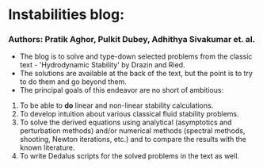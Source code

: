 # Instabilities blog:
### Authors: Pratik Aghor, Pulkit Dubey, Adhithya Sivakumar et. al. 

* The blog is to solve and type-down selected problems from the classic text - 'Hydrodynamic Stability' by Drazin and Ried.
* The solutions are available at the back of the text, but the point is to try to do them and go beyond them.
* The principal goals of this endeavor are no short of ambitious:
1. To be able to **do** linear and non-linear stability calculations. 
2. To develop intuition about various classical fluid stability problems.
3. To solve the derived equations using analytical (asymptotics and perturbation methods) and/or numerical methods (spectral methods, shooting, Newton iterations, etc.) and to compare the results with the known literature. 
4. To write Dedalus scripts for the solved problems in the text as well. 
